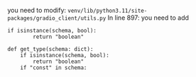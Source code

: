 you need to modify:
`venv/lib/python3.11/site-packages/gradio_client/utils.py`
In line 897:
you need to add

```
if isinstance(schema, bool):
		return "boolean"
```

```
def get_type(schema: dict):
    if isinstance(schema, bool):
        return "boolean"
    if "const" in schema:
```
